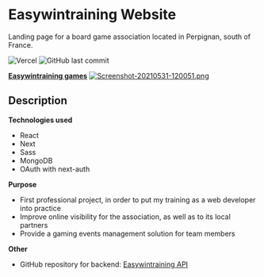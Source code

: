 # Easywintraining Website
Landing page for a board game association located in Perpignan, south of France.

![Vercel](https://therealsujitk-vercel-badge.vercel.app/?app=easywintraining-website&style=plastic) ![GitHub last commit](https://img.shields.io/github/last-commit/gilles-margerin/easywintraining-website?style=plastic) 

__[Easywintraining games](https://easywintraining-games.fr)__
[![Screenshot-20210531-120051.png](https://i.postimg.cc/P56vGhW5/Screenshot-20210531-120051.png)](https://postimg.cc/68vpRkbk)


## Description
__Technologies used__
- React
- Next
- Sass
- MongoDB
- OAuth with next-auth

__Purpose__
- First professional project, in order to put my training as a web developer into practice
- Improve online visibility for the association, as well as to its local partners
- Provide a gaming events management solution for team members

__Other__
- GitHub repository for backend: [Easywintraining API](https://github.com/gilles-margerin/easywintraining-api.git)

